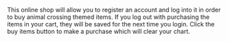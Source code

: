 This online shop will allow you to register an account and log into it in order to buy 
animal crossing themed items. If you log out with purchasing the items in your cart, they
will be saved for the next time you login. Click the buy items button to make a purchase
which will clear your chart.
